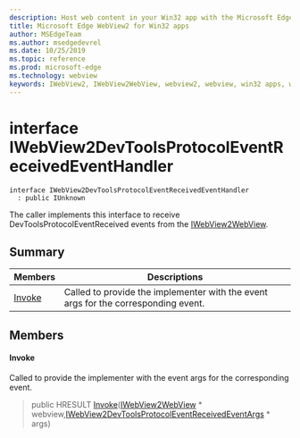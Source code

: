 ```yaml
---
description: Host web content in your Win32 app with the Microsoft Edge WebView2 control
title: Microsoft Edge WebView2 for Win32 apps
author: MSEdgeTeam
ms.author: msedgedevrel
ms.date: 10/25/2019
ms.topic: reference
ms.prod: microsoft-edge
ms.technology: webview
keywords: IWebView2, IWebView2WebView, webview2, webview, win32 apps, win32, edge
---
```


# interface IWebView2DevToolsProtocolEventReceivedEventHandler 

```
interface IWebView2DevToolsProtocolEventReceivedEventHandler
  : public IUnknown
```

The caller implements this interface to receive DevToolsProtocolEventReceived events from the [IWebView2WebView](IWebView2WebView.md#interface_i_web_view2_web_view).

## Summary

 Members                        | Descriptions
--------------------------------|---------------------------------------------
[Invoke](#invoke) | Called to provide the implementer with the event args for the corresponding event.

## Members

#### Invoke 

Called to provide the implementer with the event args for the corresponding event.

> public HRESULT [Invoke](#interface_i_web_view2_dev_tools_protocol_event_received_event_handler_1a104c605a57cc807ecfde059a3ff9ccec)([IWebView2WebView](IWebView2WebView.md#interface_i_web_view2_web_view) * webview,[IWebView2DevToolsProtocolEventReceivedEventArgs](IWebView2DevToolsProtocolEventReceivedEventArgs.md#interface_i_web_view2_dev_tools_protocol_event_received_event_args) * args)

